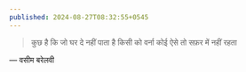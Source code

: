 ```yaml
---
published: 2024-08-27T08:32:55+0545
---
```


> कुछ है कि जो घर दे नहीं पाता है किसी को
> वर्ना कोई ऐसे तो सफ़र में नहीं रहता
> 
— वसीम बरेलवी
